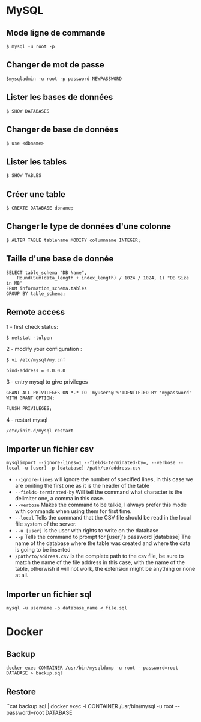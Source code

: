 # MySQL

## Mode ligne de commande

`$ mysql -u root -p`

## Changer de mot de passe

`$mysqladmin -u root -p password NEWPASSWORD`

## Lister les bases de données

`$ SHOW DATABASES`

## Changer de base de données

`$ use <dbname>`

## Lister les tables

`$ SHOW TABLES`

## Créer une table

`$ CREATE DATABASE dbname;`

## Changer le type de données d'une colonne

`$ ALTER TABLE tablename MODIFY columnname INTEGER;`


## Taille d'une base de donnée

```
SELECT table_schema "DB Name", 
    Round(Sum(data_length + index_length) / 1024 / 1024, 1) "DB Size in MB" 
FROM information_schema.tables
GROUP BY table_schema;
``` 
## Remote access

1 - first check status:

`$ netstat -tulpen`

2 - modify your configuration :

`$ vi /etc/mysql/my.cnf`

`bind-address = 0.0.0.0`

3 - entry mysql to give privileges
 
```
GRANT ALL PRIVILEGES ON *.* TO 'myuser'@'%'IDENTIFIED BY 'mypassword' WITH GRANT OPTION;

FLUSH PRIVILEGES;
```

4 - restart mysql

`/etc/init.d/mysql restart`

## Importer un fichier csv

```
mysqlimport --ignore-lines=1 --fields-terminated-by=, --verbose --local -u [user] -p [database] /path/to/address.csv
```
* `--ignore-lines` will ignore the number of specified lines, in this case we are omiting the first one as it is the header of the table
* `--fields-terminated-by` Will tell the command what character is the delimiter one, a comma in this case.
* `--verbose` Makes the command to be talkie, I always prefer this mode with commands when using them for first time.
* `--local` Tells the command that the CSV file should be read in the local file system of the server.
* `--u [user]` Is the user with rights to write on the database
* `--p` Tells the command to prompt for [user]'s password
[database] The name of the database where the table was created and where the data is going to be inserted
* `/path/to/address.csv` Is the complete path to the csv file, be sure to match the name of the file address in this case, with the name of the table, otherwish it will not work, the extension might be anything or none at all.

## Importer un fichier sql

`mysql -u username -p database_name < file.sql`

# Docker

## Backup
`docker exec CONTAINER /usr/bin/mysqldump -u root --password=root DATABASE > backup.sql`

## Restore
``cat backup.sql | docker exec -i CONTAINER /usr/bin/mysql -u root --password=root DATABASE